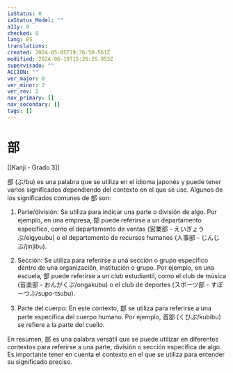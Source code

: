 ```yaml
---
iaStatus: 0
iaStatus_Model: ""
a11y: 0
checked: 0
lang: ES
translations: 
created: 2024-05-05T19:36:50.561Z
modified: 2024-06-10T15:26:25.953Z
supervisado: ""
ACCION: ""
ver_major: 0
ver_minor: 3
ver_rev: 2
nav_primary: []
nav_secondary: []
tags: []
---
```

# 部

[[Kanji - Grado 3]]

部 (ぶ/bu) es una palabra que se utiliza en el idioma japonés y puede tener varios significados dependiendo del contexto en el que se use. Algunos de los significados comunes de 部 son:

1. Parte/división: Se utiliza para indicar una parte o división de algo. Por ejemplo, en una empresa, 部 puede referirse a un departamento específico, como el departamento de ventas (営業部 - えいぎょうぶ/eigyoubu) o el departamento de recursos humanos (人事部 - じんじぶ/jinjibu).

2. Sección: Se utiliza para referirse a una sección o grupo específico dentro de una organización, institución o grupo. Por ejemplo, en una escuela, 部 puede referirse a un club estudiantil, como el club de música (音楽部 - おんがくぶ/ongakubu) o el club de deportes (スポーツ部 - すぽーつぶ/supo-tsubu).

3. Parte del cuerpo: En este contexto, 部 se utiliza para referirse a una parte específica del cuerpo humano. Por ejemplo, 首部 (くびぶ/kubibu) se refiere a la parte del cuello.

En resumen, 部 es una palabra versátil que se puede utilizar en diferentes contextos para referirse a una parte, división o sección específica de algo. Es importante tener en cuenta el contexto en el que se utiliza para entender su significado preciso.
